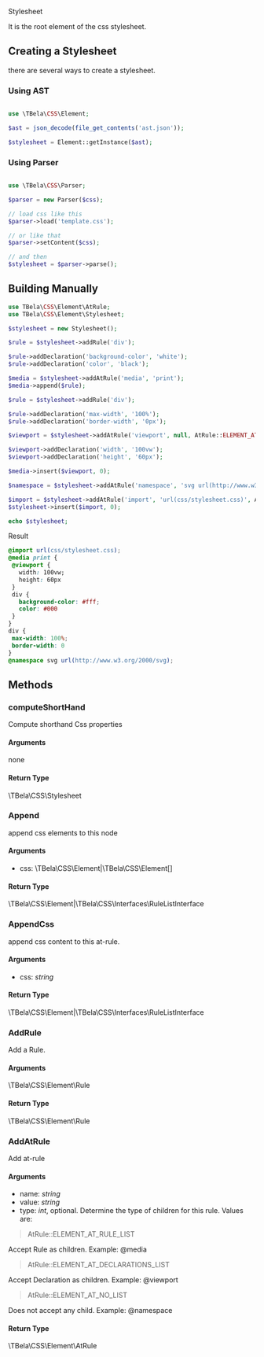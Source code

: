  Stylesheet

It is the root element of the css stylesheet. 

## Creating a Stylesheet

there are several ways to create a stylesheet.

### Using AST

```php

use \TBela\CSS\Element;

$ast = json_decode(file_get_contents('ast.json'));

$stylesheet = Element::getInstance($ast);
```
### Using Parser
```php

use \TBela\CSS\Parser;

$parser = new Parser($css);

// load css like this
$parser->load('template.css');

// or like that
$parser->setContent($css);

// and then
$stylesheet = $parser->parse();
```
## Building Manually

```php
use TBela\CSS\Element\AtRule;
use TBela\CSS\Element\Stylesheet;

$stylesheet = new Stylesheet();

$rule = $stylesheet->addRule('div');

$rule->addDeclaration('background-color', 'white');
$rule->addDeclaration('color', 'black');

$media = $stylesheet->addAtRule('media', 'print');
$media->append($rule);

$rule = $stylesheet->addRule('div');

$rule->addDeclaration('max-width', '100%');
$rule->addDeclaration('border-width', '0px');

$viewport = $stylesheet->addAtRule('viewport', null, AtRule::ELEMENT_AT_DECLARATIONS_LIST);

$viewport->addDeclaration('width', '100vw');
$viewport->addDeclaration('height', '60px');

$media->insert($viewport, 0);

$namespace = $stylesheet->addAtRule('namespace', 'svg url(http://www.w3.org/2000/svg)', AtRule::ELEMENT_AT_NO_LIST);

$import = $stylesheet->addAtRule('import', 'url(css/stylesheet.css)', AtRule::ELEMENT_AT_NO_LIST);
$stylesheet->insert($import, 0);

echo $stylesheet;
```
Result

```css
@import url(css/stylesheet.css);
@media print {
 @viewport {
   width: 100vw;
   height: 60px
 }
 div {
   background-color: #fff;
   color: #000
 }
}
div {
 max-width: 100%;
 border-width: 0
}
@namespace svg url(http://www.w3.org/2000/svg);
```

## Methods

### computeShortHand

Compute shorthand Css properties

#### Arguments

none

#### Return Type

\TBela\CSS\Stylesheet

### Append

append css elements to this node

#### Arguments

- css: \TBela\CSS\Element|\TBela\CSS\Element[]

#### Return Type

\TBela\CSS\Element|\TBela\CSS\Interfaces\RuleListInterface

### AppendCss

append css content to this at-rule.

#### Arguments

- css: _string_

#### Return Type

\TBela\CSS\Element|\TBela\CSS\Interfaces\RuleListInterface

### AddRule

Add a Rule.

#### Arguments

\TBela\CSS\Element\Rule

#### Return Type

\TBela\CSS\Element\Rule

### AddAtRule

Add at-rule

#### Arguments

- name: _string_
- value: _string_
- type: _int_, optional. Determine the type of children for this rule. Values are:

> AtRule::ELEMENT_AT_RULE_LIST

Accept Rule as children. Example: @media

> AtRule::ELEMENT_AT_DECLARATIONS_LIST

Accept Declaration as children. Example: @viewport

> AtRule::ELEMENT_AT_NO_LIST

Does not accept any child. Example: @namespace

#### Return Type

\TBela\CSS\Element\AtRule

